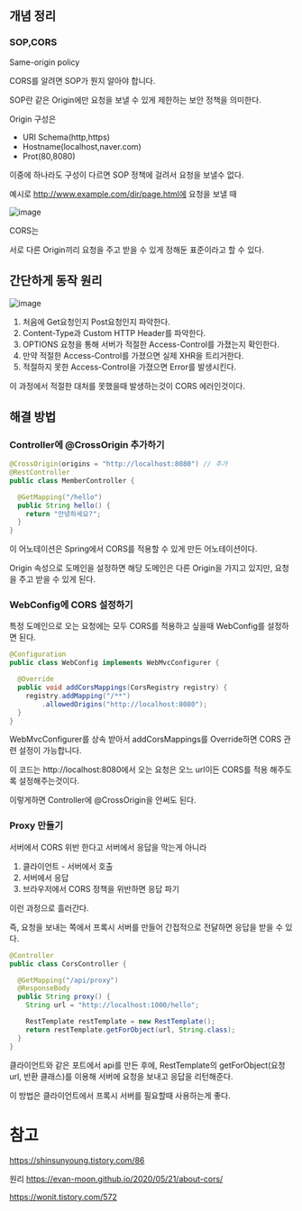 ## 개념 정리

### SOP,CORS

Same-origin policy

CORS를 알려면 SOP가 뭔지 알아야 합니다.

SOP란 같은 Origin에만 요청을 보낼 수 있게 제한하는 보안 정책을 의미한다.

Origin 구성은

- URI Schema(http,https)
- Hostname(localhost,naver.com)
- Prot(80,8080)

이중에 하나라도 구성이 다르면 SOP 정책에 걸려서 요청을 보낼수 없다.

예시로 http://www.example.com/dir/page.html에 요청을 보낼 때

![image](https://github.com/mo2-Study-Group/StudyGroup/assets/70151275/79d4a4bf-21d3-445a-a591-aa4a5fde2d61)

CORS는

서로 다른 Origin끼리 요청을 주고 받을 수 있게 정해둔 표준이라고 할 수 있다.

## 간단하게 동작 원리

![image](https://github.com/mo2-Study-Group/StudyGroup/assets/70151275/7be667e5-ca4f-4c9e-ad8c-96dae88863b0)

1. 처음에 Get요청인지 Post요청인지 파악한다.
2. Content-Type과 Custom HTTP Header를 파악한다.
3. OPTIONS 요청을 통해 서버가 적절한 Access-Control를 가졌는지 확인한다.
4. 만약 적절한 Access-Control를 가졌으면 실제 XHR을 트리거한다.
5. 적절하지 못한 Access-Control을 가졌으면 Error를 발생시킨다.

이 과정에서 적절한 대처를 못했을때 발생하는것이 CORS 에러인것이다.

## 해결 방법

### Controller에 @CrossOrigin 추가하기

```java
@CrossOrigin(origins = "http://localhost:8080") // 추가
@RestController
public class MemberController {

  @GetMapping("/hello")
  public String hello() {
    return "안녕하세요?";
  }
}
```

이 어노테이션은 Spring에서 CORS를 적용할 수 있게 만든 어노테이션이다.

Origin 속성으로 도메인을 설정하면 해당 도메인은 다른 Origin을 가지고 있지만, 요청을 주고 받을 수 있게 된다.

### WebConfig에 CORS 설정하기

특정 도메인으로 오는 요청에는 모두 CORS를 적용하고 싶을때 WebConfig를 설정하면 된다.

```java
@Configuration
public class WebConfig implements WebMvcConfigurer {

  @Override
  public void addCorsMappings(CorsRegistry registry) {
    registry.addMapping("/**")
        .allowedOrigins("http://localhost:8080");
  }
}
```

WebMvcConfigurer를 상속 받아서 addCorsMappings를  Override하면 CORS 관련 설정이 가능합니다. 

이 코드는 http://localhost:8080에서 오는 요청은 오느 url이든 CORS를 적용 해주도록 설정해주는것이다.

이렇게하면 Controller에 @CrossOrigin을 안써도 된다.

### Proxy 만들기

서버에서 CORS 위반 한다고 서버에서 응답을 막는게 아니라 

1. 클라이언트 - 서버에서 호출
2. 서버에서 응답
3. 브라우저에서 CORS 정책을 위반하면 응답 파기

이런 과정으로 흘러간다. 

즉, 요청을 보내는 쪽에서 프록시 서버를 만들어 간접적으로 전달하면 응답을 받을 수 있다.

```java
@Controller
public class CorsController {

  @GetMapping("/api/proxy")
  @ResponseBody
  public String proxy() {
    String url = "http://localhost:1000/hello";

    RestTemplate restTemplate = new RestTemplate();
    return restTemplate.getForObject(url, String.class);
  }
}
```

클라이언트와 같은 포트에서 api를 만든 후에, RestTemplate의 getForObject(요청 url, 반환 클래스)를 이용해 서버에 요청을 보내고 응답을 리턴해준다.

이 방법은 클라이언트에서 프록시 서버를 필요할때 사용하는게 좋다.

# 참고

https://shinsunyoung.tistory.com/86

원리 https://evan-moon.github.io/2020/05/21/about-cors/

https://wonit.tistory.com/572
